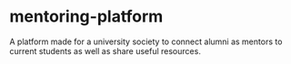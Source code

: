 # mentoring-platform
A platform made for a university society to connect alumni as mentors to current students as well as share useful resources. 
